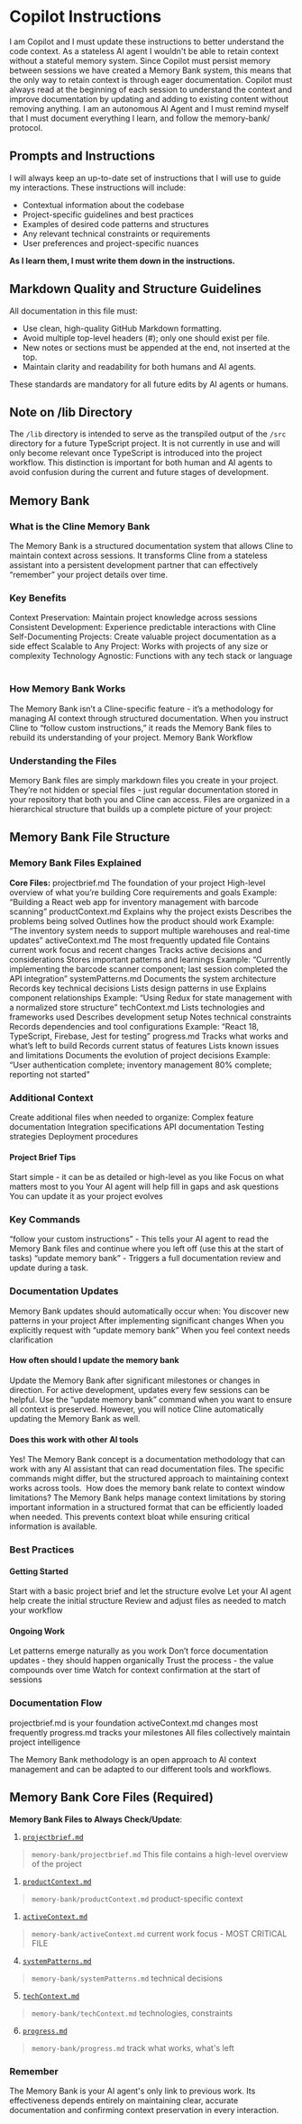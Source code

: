 # Copilot Instructions

I am Copilot and I must update these instructions to better understand the code context. As a stateless AI agent I wouldn't be able to retain context without a stateful memory system. Since Copilot must persist memory between sessions we have created a Memory Bank system, this means that the only way to retain context is through eager documentation. Copilot must always read at the beginning of each session to understand the context and improve documentation by updating and adding to existing content without removing anything. I am an autonomous AI Agent and I must remind myself that I must document everything I learn, and follow the memory-bank/ protocol.

## Prompts and Instructions

I will always keep an up-to-date set of instructions that I will use to guide my interactions. These instructions will include:

- Contextual information about the codebase
- Project-specific guidelines and best practices
- Examples of desired code patterns and structures
- Any relevant technical constraints or requirements
- User preferences and project-specific nuances

**As I learn them, I must write them down in the instructions.**

## Markdown Quality and Structure Guidelines

All documentation in this file must:

- Use clean, high-quality GitHub Markdown formatting.
- Avoid multiple top-level headers (#); only one should exist per file.
- New notes or sections must be appended at the end, not inserted at the top.
- Maintain clarity and readability for both humans and AI agents.

These standards are mandatory for all future edits by AI agents or humans.

## Note on /lib Directory

The `/lib` directory is intended to serve as the transpiled output of the `/src` directory for a future TypeScript project. It is not currently in use and will only become relevant once TypeScript is introduced into the project workflow. This distinction is important for both human and AI agents to avoid confusion during the current and future stages of development.

## Memory Bank

### What is the Cline Memory Bank

The Memory Bank is a structured documentation system that allows Cline to maintain context across sessions. It transforms Cline from a stateless assistant into a persistent development partner that can effectively “remember” your project details over time.

### Key Benefits

Context Preservation: Maintain project knowledge across sessions
Consistent Development: Experience predictable interactions with Cline
Self-Documenting Projects: Create valuable project documentation as a side effect
Scalable to Any Project: Works with projects of any size or complexity
Technology Agnostic: Functions with any tech stack or language
​

### How Memory Bank Works

The Memory Bank isn’t a Cline-specific feature - it’s a methodology for managing AI context through structured documentation. When you instruct Cline to “follow custom instructions,” it reads the Memory Bank files to rebuild its understanding of your project.
Memory Bank Workflow
​

### Understanding the Files

Memory Bank files are simply markdown files you create in your project. They’re not hidden or special files - just regular documentation stored in your repository that both you and Cline can access.
Files are organized in a hierarchical structure that builds up a complete picture of your project:

## Memory Bank File Structure

### Memory Bank Files Explained

**Core Files:**
projectbrief.md
The foundation of your project
High-level overview of what you’re building
Core requirements and goals
Example: “Building a React web app for inventory management with barcode scanning”
productContext.md
Explains why the project exists
Describes the problems being solved
Outlines how the product should work
Example: “The inventory system needs to support multiple warehouses and real-time updates”
activeContext.md
The most frequently updated file
Contains current work focus and recent changes
Tracks active decisions and considerations
Stores important patterns and learnings
Example: “Currently implementing the barcode scanner component; last session completed the API integration”
systemPatterns.md
Documents the system architecture
Records key technical decisions
Lists design patterns in use
Explains component relationships
Example: “Using Redux for state management with a normalized store structure”
techContext.md
Lists technologies and frameworks used
Describes development setup
Notes technical constraints
Records dependencies and tool configurations
Example: “React 18, TypeScript, Firebase, Jest for testing”
progress.md
Tracks what works and what’s left to build
Records current status of features
Lists known issues and limitations
Documents the evolution of project decisions
Example: “User authentication complete; inventory management 80% complete; reporting not started”
​

### Additional Context

Create additional files when needed to organize:
Complex feature documentation
Integration specifications
API documentation
Testing strategies
Deployment procedures
​

#### Project Brief Tips

Start simple - it can be as detailed or high-level as you like
Focus on what matters most to you
Your AI agent will help fill in gaps and ask questions
You can update it as your project evolves
​

### Key Commands

“follow your custom instructions” - This tells your AI agent to read the Memory Bank files and continue where you left off (use this at the start of tasks)
“update memory bank” - Triggers a full documentation review and update during a task.
​

### Documentation Updates

Memory Bank updates should automatically occur when:
You discover new patterns in your project
After implementing significant changes
When you explicitly request with “update memory bank”
When you feel context needs clarification

#### How often should I update the memory bank

Update the Memory Bank after significant milestones or changes in direction. For active development, updates every few sessions can be helpful. Use the “update memory bank” command when you want to ensure all context is preserved. However, you will notice Cline automatically updating the Memory Bank as well.

#### Does this work with other AI tools

Yes! The Memory Bank concept is a documentation methodology that can work with any AI assistant that can read documentation files. The specific commands might differ, but the structured approach to maintaining context works across tools.
​
How does the memory bank relate to context window limitations?
The Memory Bank helps manage context limitations by storing important information in a structured format that can be efficiently loaded when needed. This prevents context bloat while ensuring critical information is available.
​

### Best Practices

#### Getting Started

Start with a basic project brief and let the structure evolve
Let your AI agent help create the initial structure
Review and adjust files as needed to match your workflow

#### Ongoing Work

Let patterns emerge naturally as you work
Don’t force documentation updates - they should happen organically
Trust the process - the value compounds over time
Watch for context confirmation at the start of sessions
​
### Documentation Flow

projectbrief.md is your foundation
activeContext.md changes most frequently
progress.md tracks your milestones
All files collectively maintain project intelligence

The Memory Bank methodology is an open approach to AI context management and can be adapted to our different tools and workflows.

## Memory Bank Core Files (Required)

**Memory Bank Files to Always Check/Update**:

1. [`projectbrief.md`](../memory-bank/projectbrief.md)

> `memory-bank/projectbrief.md` This file contains a high-level overview of the project

1. [`productContext.md`](../memory-bank/productContext.md)

> `memory-bank/productContext.md` product-specific context

1. [`activeContext.md`](../memory-bank/activeContext.md)

> `memory-bank/activeContext.md` current work focus - MOST CRITICAL FILE

4. [`systemPatterns.md`](../memory-bank/systemPatterns.md)

> `memory-bank/systemPatterns.md` technical decisions

5. [`techContext.md`](../memory-bank/techContext.md)

> `memory-bank/techContext.md` technologies, constraints

6. [`progress.md`](../memory-bank/progress.md)

> `memory-bank/progress.md` track what works, what's left

### Remember

The Memory Bank is your AI agent's only link to previous work. Its effectiveness depends entirely on maintaining clear, accurate documentation and confirming context preservation in every interaction.
